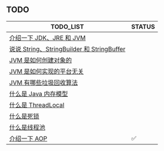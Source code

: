 ## TODO

| TODO_LIST                                                    | STATUS |
| ------------------------------------------------------------ | ------ |
| [介绍一下 JDK、JRE 和 JVM](./bagu/JavaSE/JDK和JRE和JVM三者的关系.md) |        |
| [说说 String、StringBuilder 和 StringBuffer](./bagu/JavaSE/介绍一下String、StringBuilder和StringBuffer.md) |        |
| [JVM 是如何创建对象的](./bagu/JVM/JVM是如何创建对象的.md)    |        |
| [JVM 是如何实现的平台无关](./bagu/JVM/JVM是如何实现的平台无关.md) |        |
| [JVM 有哪些垃圾回收算法](./bagu/JVM/JVM有哪些垃圾回收算法.md) |        |
| [什么是 Java 内存模型](./bagu/JUC/什么是Java内存模型.md)     |        |
| [什么是 ThreadLocal](./bagu/JUC/什么是ThreadLocal.md)        |        |
| [什么是死锁](./bagu/JUC/什么是死锁.md)                       |        |
| [什么是线程池](./bagu/JUC/什么是线程池.md)                   |        |
| [介绍一下 AOP](./bagu/Spring/介绍一下AOP.md)                 | ✅      |

